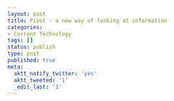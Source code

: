 ```yaml
---
layout: post
title: Pivot - a new way of looking at information
categories:
- Current Technology
tags: []
status: publish
type: post
published: true
meta:
  aktt_notify_twitter: 'yes'
  aktt_tweeted: '1'
  _edit_last: '1'
---
```

<p style="text-align: center;"><object classid="clsid:d27cdb6e-ae6d-11cf-96b8-444553540000" width="480" height="295" codebase="http://download.macromedia.com/pub/shockwave/cabs/flash/swflash.cab#version=6,0,40,0"><param name="allowFullScreen" value="true" /><param name="allowscriptaccess" value="always" /><param name="src" value="http://www.youtube.com/v/LT_x9s67yWA&amp;hl=en_US&amp;fs=1&amp;" /><param name="allowfullscreen" value="true" /><embed type="application/x-shockwave-flash" width="480" height="295" src="http://www.youtube.com/v/LT_x9s67yWA&amp;hl=en_US&amp;fs=1&amp;" allowscriptaccess="always" allowfullscreen="true"></embed></object>
